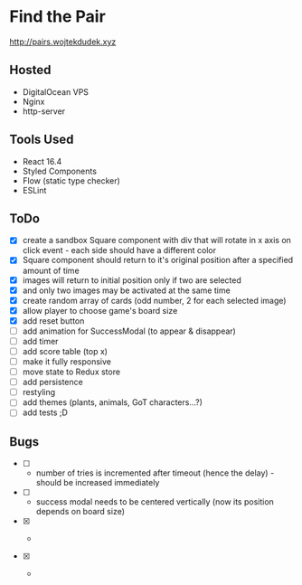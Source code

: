 # Find the Pair

http://pairs.wojtekdudek.xyz

## Hosted

- DigitalOcean VPS
- Nginx
- http-server

## Tools Used

- React 16.4
- Styled Components
- Flow (static type checker)
- ESLint

## ToDo

- [x] create a sandbox Square component with div that will rotate in x axis on click event - each side should have a different color
- [x] Square component should return to it's original position after a specified amount of time
- [x] images will return to initial position only if two are selected
- [x] and only two images may be activated at the same time
- [x] create random array of cards (odd number, 2 for each selected image)
- [x] allow player to choose game's board size
- [x] add reset button
- [ ] add animation for SuccessModal (to appear & disappear)
- [ ] add timer
- [ ] add score table (top x)
- [ ] make it fully responsive
- [ ] move state to Redux store
- [ ] add persistence
- [ ] restyling
- [ ] add themes (plants, animals, GoT characters...?)
- [ ] add tests ;D

## Bugs

- [ ] - number of tries is incremented after timeout (hence the delay) - should be increased immediately
- [ ] - success modal needs to be centered vertically (now its position depends on board size)
- [x] - ~~~clicking on matched images multiple times increments "matched" counter~~~
- [x] - ~~~successfull match must reset timeout~~~